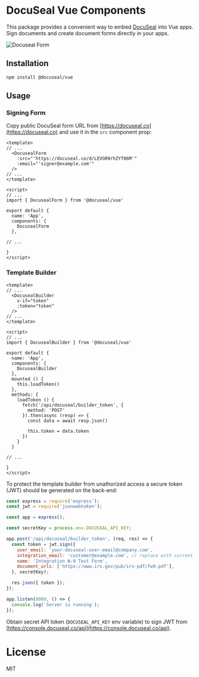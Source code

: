 # DocuSeal Vue Components

This package provides a convenient way to embed [DocuSeal](https://www.docuseal.co) into Vue apps. Sign documents and create document forms directly in your apps.

![Docuseal Form](https://github.com/docusealco/docuseal-vue/assets/1176367/828f9f53-3131-494c-8e37-5c74fa94cfa8)
## Installation

```bash
npm install @docuseal/vue
```

## Usage

### Signing Form

Copy public DocuSeal form URL from [https://docuseal.co](https://docuseal.co) and use it in the `src` component prop:

```vue
<template>
// ...
  <DocusealForm
    :src="'https://docuseal.co/d/LEVGR9rhZYf86M'"
    :email="'signer@example.com'"
  />
// ...
</template>

<script>
// ...
import { DocusealForm } from '@docuseal/vue'

export default {
  name: 'App',
  components: {
    DocusealForm
  },

// ...

}
</script>
```

### Template Builder

```vue
<template>
// ...
  <DocusealBuilder
    v-if="token"
    :token="token"
  />
// ...
</template>

<script>
// ...
import { DocusealBuilder } from '@docuseal/vue'

export default {
  name: 'App',
  components: {
    DocusealBuilder
  },
  mounted () {
    this.loadToken()
  },
  methods: {
    loadToken () {
      fetch('/api/docuseal/builder_token', {
        method: 'POST'
      }).then(async (resp) => {
        const data = await resp.json()

        this.token = data.token
      })
    }
  }

// ...

}
</script>
```

To protect the template builder from unathorized access a secure token (JWT) should be generated on the back-end:

```js
const express = require('express');
const jwt = require('jsonwebtoken');

const app = express();

const secretKey = process.env.DOCUSEAL_API_KEY;

app.post('/api/docuseal/builder_token', (req, res) => {
  const token = jwt.sign({
    user_email: 'your-docuseal-user-email@company.com',
    integration_email: 'customer@example.com', // replace with current user email
    name: 'Integration W-9 Test Form',
    document_urls: ['https://www.irs.gov/pub/irs-pdf/fw9.pdf'],
  }, secretKey);

  res.json({ token });
});

app.listen(8080, () => {
  console.log(`Server is running`);
});
```

Obtain secret API token (`DOCUSEAL_API_KEY` env variable) to sign JWT from [https://console.docuseal.co/api](https://console.docuseal.co/api).

# License

MIT
